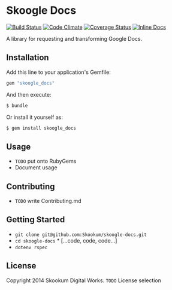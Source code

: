 # Skoogle Docs

[![Build Status](https://img.shields.io/travis/Skookum/skoogle-docs.svg)][travis]
[![Code Climate](https://img.shields.io/codeclimate/github/Skookum/skoogle-docs.svg)][codeclimate]
[![Coverage Status](https://img.shields.io/coveralls/Skookum/skoogle-docs.svg)][coveralls]
[![Inline Docs](http://inch-ci.org/github/Skookum/skoogle-docs.svg?style=shields)][inchdocs]

[travis]: https://travis-ci.org/Skookum/skoogle-docs
[codeclimate]: https://codeclimate.com/github/Skookum/skoogle-docs
[coveralls]: https://coveralls.io/r/Skookum/skoogle-docs
[inchdocs]: http://inch-ci.org/github/Skookum/skoogle-docs

A library for requesting and transforming Google Docs.

## Installation

Add this line to your application's Gemfile:

```ruby
gem "skoogle_docs"
```

And then execute:

```sh
$ bundle
```

Or install it yourself as:

```sh
$ gem install skoogle_docs
```

## Usage

* `TODO` put onto RubyGems
* Document usage

## Contributing

* `TODO` write Contributing.md

## Getting Started

* `git clone git@github.com:Skookum/skoogle-docs.git`
* `cd skoogle-docs` * [...code, code, code...]
* `dotenv rspec`

## License

Copyright 2014 Skookum Digital Works.
`TODO` License selection
